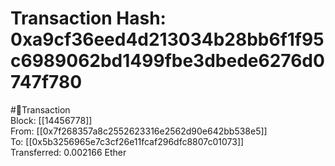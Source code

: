 
Transaction Hash: 0xa9cf36eed4d213034b28bb6f1f95c6989062bd1499fbe3dbede6276d0747f780
====================================================================================
  
#💸Transaction  
Block: [[14456778]]  
From: [[0x7f268357a8c2552623316e2562d90e642bb538e5]]  
To: [[0x5b3256965e7c3cf26e11fcaf296dfc8807c01073]]  
Transferred: 0.002166 Ether